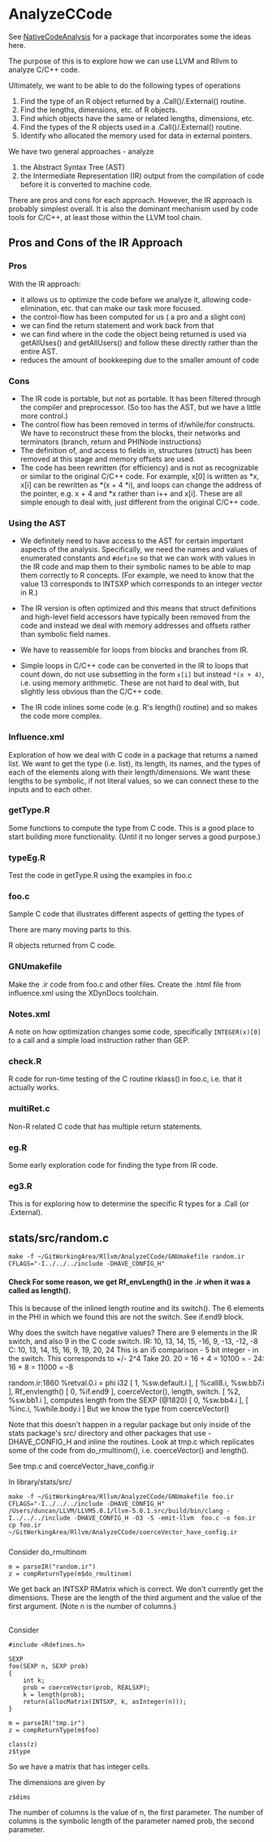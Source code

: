 # AnalyzeCCode

See [NativeCodeAnalysis](https://github.com/duncantl/NativeCodeAnalysis) for a package
that incorporates some the ideas here.


The purpose of this is to explore how we can use LLVM and Rllvm
to analyze C/C++ code.

Ultimately, we want to be able to do the following types of operations
1. Find the type of an R object returned by a .Call()/.External() routine.
1. Find the lengths, dimensions, etc. of R objects.
1. Find which objects have the same or related lengths, dimensions, etc.
1. Find the types of the R objects used in a .Call()/.External() routine.
1. Identify who allocated the memory used for data in external pointers.


We have two general approaches - analyze 
1. the Abstract Syntax Tree (AST)
1. the Intermediate Representation (IR) output from the compilation of code before it is converted
   to machine code.
   
There are pros and cons for each approach.
However, the IR approach is probably simplest overall.
It is also the dominant mechanism used by code tools for C/C++, at least those
within the LLVM tool chain.


## Pros and Cons of the IR Approach

### Pros
With the IR approach:
+ it allows us to optimize the code before we analyze it, allowing code-elimination, etc. that
 can make our task more focused.
+ the control-flow has been computed for us ( a pro and a slight con)
+ we can find the return statement and work back from that
+ we can find where in the code the object being returned is used
  via getAllUses() and getAllUsers() and follow these directly rather than the entire
  AST.
+ reduces the amount of bookkeeping due to the smaller amount of code

### Cons
+ The IR code is portable, but not as portable.  It has been filtered through the compiler
  and preprocessor. (So too has the AST, but we have a little more control.)
+ The control flow has been removed in terms of if/while/for constructs. We have to reconstruct
  these from the blocks, their networks and terminators (branch, return and PHINode instructions)
+ The definition of, and access to fields in, structures (struct) has been removed at this stage and 
  memory offsets are used.
+ The code has been rewritten (for efficiency) and is not as recognizable or  similar to the 
  original C/C++ code. For example, x[0] is written as *x, x[i] can be rewritten as *(x + 4 *i),
  and loops can change the address of the pointer, e.g. x + 4 and *x rather than i++ and x[i].
  These are all simple enough to deal with, just different from the original C/C++ code.

### Using the AST

+ We definitely need to have access to the AST for certain important aspects of the
analysis.
Specifically, we need the names and values of enumerated constants and `#define`
so that we can work with values in the IR code and map them to their symbolic names 
to be able to map them correctly to R concepts.
(For example, we need to know that the value 13 corresponds to INTSXP which corresponds to an
integer vector in R.)

+ The IR version is often optimized and this means that struct definitions
and high-level field accessors have typically been removed from the code
and instead we deal with memory addresses and offsets rather than symbolic
field names.

+ We have to reassemble for loops from blocks and branches from IR.

+ Simple loops in C/C++ code can be converted in the IR to loops that count down,
 do not use subsetting in the form `x[i]` but instead `*(x + 4)`, i.e. using
 memory arithmetic.  These are not hard to deal with, but slightly less obvious
 than the C/C++ code.

+ The IR code inlines some code (e.g. R's length() routine) and so makes the
 code more complex.

### Influence.xml
Exploration of how we deal with C code in a package
that returns a named list.  We want to get the type (i.e. list),
its length, its names, and the types of each of the elements
along with their length/dimensions.
We want these lengths to be symbolic, if not literal values, 
so we can connect these to the inputs and to each other.

### getType.R
Some functions to compute the type from C code.
This is a good place to start building more functionality.
(Until it no longer serves a good purpose.)


### typeEg.R
Test the code in getType.R using the examples in foo.c

### foo.c
Sample C code that illustrates different aspects of getting the types of 

There are many moving parts to this.

R objects returned from C code.

### GNUmakefile
Make the .ir code from foo.c and other files.
Create the .html file from influence.xml using the XDynDocs toolchain.

### Notes.xml
A note on how optimization changes some code, specifically `INTEGER(x)[0]` to a call and a simple
load instruction rather than GEP.

### check.R
R code for run-time testing of the C routine rklass() in foo.c,
i.e. that it actually works.


### multiRet.c
Non-R related C code that has multiple return statements.



### eg.R
Some early exploration code for finding the type from IR code.

### eg3.R
This is for exploring how to determine the specific R types for a .Call
(or .External).





## stats/src/random.c 

```
make -f ~/GitWorkingArea/Rllvm/AnalyzeCCode/GNUmakefile random.ir CFLAGS="-I../../../include -DHAVE_CONFIG_H"
```

#### Check  For some reason, we get Rf_envLength() in the .ir when it was a called as length().
This is because of the inlined length routine and its switch().
The 6 elements in the PHI in which we found this are not the switch. See if.end9 block.

Why does the switch have negative values?
There are 9 elements in the IR switch, and also 9 in the C code switch.
IR: 10, 13, 14, 15, -16, 9, -13, -12, -8
C:  10, 13, 14, 15,  16, 9,  19,  20, 24
This is an i5 comparison - 5 bit integer - in the switch.
This corresponds to +/- 2^4
Take 20.  20 = 16 + 4 = 10100 = -
24:            16 + 8 = 11000 = -8

random.ir:1860
  %retval.0.i = phi i32 [ 1, %sw.default.i ], 
                        [ %call8.i, %sw.bb7.i ],   Rf_envlength()
						[ 0, %if.end9 ],           coerceVector(), length, switch.
						[ %2, %sw.bb1.i ],         computes length from the SEXP      (@1820)
						[ 0, %sw.bb4.i ], 
						[ %inc.i, %while.body.i ]
   But we know the type from coerceVector()
   
   
Note that this doesn't happen in a regular package
but only inside of the stats package's src/ directory and other packages that use -DHAVE_CONFIG_H
and inline the routines.
Look at tmp.c which replicates some of the code from do_rmultinom(), i.e. coerceVector() and length().

See tmp.c and coerceVector_have_config.ir 

In library/stats/src/
```
make -f ~/GitWorkingArea/Rllvm/AnalyzeCCode/GNUmakefile foo.ir CFLAGS="-I../../../include -DHAVE_CONFIG_H"
/Users/duncan/LLVM/LLVM5.0.1/llvm-5.0.1.src/build/bin/clang -I../../../include -DHAVE_CONFIG_H -O3 -S -emit-llvm  foo.c -o foo.ir
cp foo.ir ~/GitWorkingArea/Rllvm/AnalyzeCCode/coerceVector_have_config.ir
```

###


Consider do_rmultinom

```
m = parseIR("random.ir")
z = compReturnType(m$do_rmultinom)
```
We get back an INTSXP RMatrix which is correct.
We don't currently get the dimensions.
These are the length of the third argument and the value
of the first argument.  (Note n is the number of columns.)





##
Consider 
```
#include <Rdefines.h>

SEXP
foo(SEXP n, SEXP prob)
{
    int k;
    prob = coerceVector(prob, REALSXP);
    k = length(prob);
    return(allocMatrix(INTSXP, k, asInteger(n)));
}
```

```
m = parseIR("tmp.ir")
z = compReturnType(m$foo)
```

```
class(z)
z$type
```
So we have a matrix that has integer cells.

The dimensions are given by
```
z$dims
```
The number of columns is the value of n, the first parameter.
The number of columns is the symbolic length of the parameter named prob, the second parameter.
